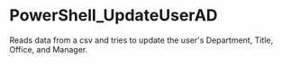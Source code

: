 # PowerShell_UpdateUserAD
Reads data from a csv and tries to update the user's Department, Title, Office, and Manager.
